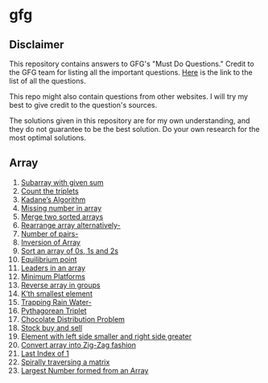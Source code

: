 # gfg

## Disclaimer
This repository contains answers to GFG's "Must Do Questions."
Credit to the GFG team for listing all the important questions.
[Here](https://www.geeksforgeeks.org/must-do-coding-questions-for-companies-like-amazon-microsoft-adobe/) is the link to the list of all the questions.

This repo might also contain questions from other websites.
I will try my best to give credit to the question's sources.

The solutions given in this repository are for my own understanding, and they do not guarantee to be the best solution.
Do your own research for the most optimal solutions.

## Array
01. [Subarray with given sum](https://github.com/aksrxl/dsa/blob/main/gfg/mustDoQuestions/array/ArrayQuestions/01.SubArrayMaxSum.cs)
02. [Count the triplets](https://github.com/aksrxl/dsa/blob/main/gfg/mustDoQuestions/array/ArrayQuestions/02.CountTriplets.cs)
03. [Kadane’s Algorithm](https://github.com/aksrxl/dsa/blob/main/gfg/mustDoQuestions/array/ArrayQuestions/03.KadaneAlgorithm.cs)
04. [Missing number in array](https://github.com/aksrxl/dsa/blob/main/gfg/mustDoQuestions/array/ArrayQuestions/04.MissingNumberInArray.cs)
05. [Merge two sorted arrays](https://github.com/aksrxl/dsa/blob/main/gfg/mustDoQuestions/array/ArrayQuestions/05.MergeTwoSortedArray.cs)
06. [Rearrange array alternatively-<TODO>](https://github.com/aksrxl/dsa/blob/main/gfg/mustDoQuestions/array/ArrayQuestions/06.RearrangeArrayAlternately.cs)
07. [Number of pairs-<TODO>](https://github.com/aksrxl/dsa/blob/main/gfg/mustDoQuestions/array/ArrayQuestions/07.NumberOfPairs.cs)
08. [Inversion of Array](https://github.com/aksrxl/dsa/blob/main/gfg/mustDoQuestions/array/ArrayQuestions/08.CountInversions.cs)
09. [Sort an array of 0s, 1s and 2s](https://github.com/aksrxl/dsa/blob/main/gfg/mustDoQuestions/array/ArrayQuestions/09.SortArrayOf0And1.cs)
10. [Equilibrium point](https://github.com/aksrxl/dsa/blob/main/gfg/mustDoQuestions/array/ArrayQuestions/10.EquilibriumPoint.cs)
11. [Leaders in an array](https://github.com/aksrxl/dsa/blob/main/gfg/mustDoQuestions/array/ArrayQuestions/11.LeaderInArray.cs)
12. [Minimum Platforms](https://github.com/aksrxl/dsa/blob/main/gfg/mustDoQuestions/array/ArrayQuestions/12.MinimumPlatform.cs)
13. [Reverse array in groups](https://github.com/aksrxl/dsa/blob/main/gfg/mustDoQuestions/array/ArrayQuestions/13.ReverseArrayInGroup.cs)
14. [K’th smallest element](https://github.com/aksrxl/dsa/blob/main/gfg/mustDoQuestions/array/ArrayQuestions/14.KthSmallestElement.cs)
15. [Trapping Rain Water-<TODO>](https://github.com/aksrxl/dsa/blob/main/gfg/mustDoQuestions/array/ArrayQuestions/15.TrappingRainWater.cs)
16. [Pythagorean Triplet](https://github.com/aksrxl/dsa/blob/main/gfg/mustDoQuestions/array/ArrayQuestions/16.PythagoreanTriplet.cs)
17. [Chocolate Distribution Problem](https://github.com/aksrxl/dsa/blob/main/gfg/mustDoQuestions/array/ArrayQuestions/17.ChocolateDistributionProblem.cs)
18. [Stock buy and sell](https://github.com/aksrxl/dsa/blob/main/gfg/mustDoQuestions/array/ArrayQuestions/18.StockBuyAndSell.cs)
19. [Element with left side smaller and right side greater]()
20. [Convert array into Zig-Zag fashion]()
21. [Last Index of 1]()
22. [Spirally traversing a matrix]()
23. [Largest Number formed from an Array]()
